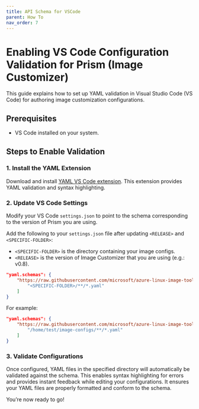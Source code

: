 ```yaml
---
title: API Schema for VSCode
parent: How To
nav_order: 7
---
```


# Enabling VS Code Configuration Validation for Prism (Image Customizer)

This guide explains how to set up YAML validation in Visual Studio Code (VS
Code) for authoring image customization configurations.

## Prerequisites

- VS Code installed on your system.

## Steps to Enable Validation

### 1. Install the YAML Extension

Download and install [YAML VS Code
extension](https://marketplace.visualstudio.com/items?itemName=redhat.vscode-yaml).
This extension provides YAML validation and syntax highlighting.

### 2. Update VS Code Settings

Modify your VS Code `settings.json` to point to the schema corresponding to the
version of Prism you are using.

Add the following to your `settings.json` file after updating `<RELEASE>` and
`<SPECIFIC-FOLDER>`:

- `<SPECIFIC-FOLDER>` is the directory containing your image configs.
- `<RELEASE>` is the version of Image Customizer that you are using (e.g.: v0.8).

```json
"yaml.schemas": {
    "https://raw.githubusercontent.com/microsoft/azure-linux-image-tools/release/<RELEASE>/toolkit/tools/imagecustomizerapi/schema.json": [
        "<SPECIFIC-FOLDER>/**/*.yaml"
    ]
}
```

For example:

```json
"yaml.schemas": {
    "https://raw.githubusercontent.com/microsoft/azure-linux-image-tools/release/v0.9/toolkit/tools/imagecustomizerapi/schema.json": [
        "/home/test/image-configs/**/*.yaml"
    ]
}
```

### 3. Validate Configurations

Once configured, YAML files in the specified directory will automatically be
validated against the schema. This enables syntax highlighting for errors and
provides instant feedback while editing your configurations. It ensures your
YAML files are properly formatted and conform to the schema.

You’re now ready to go!
